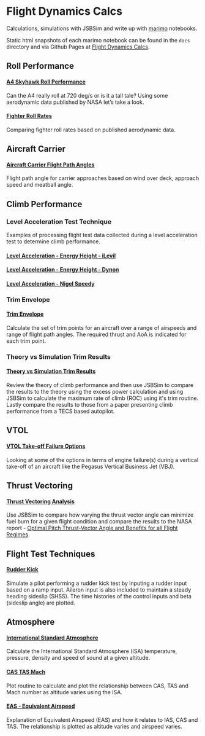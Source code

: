 # Flight Dynamics Calcs
Calculations, simulations with JSBSim and write up with [marimo](https://marimo.io/) notebooks.

Static html snapshots of each marimo notebook can be found in the `docs` directory and via Github
Pages at [Flight Dynamics Calcs](https://seanmcleod70.github.io/FlightDynamicsCalcs/).

## Roll Performance

#### [A4 Skyhawk Roll Performance](https://github.com/seanmcleod70/FlightDynamicsCalcs/blob/main/A4%20Skyhawk%20Roll%20Performance.py)
Can the A4 really roll at 720 deg/s or is it a tall tale? Using some aerodynamic data published by NASA let’s take a look.

#### [Fighter Roll Rates](https://github.com/seanmcleod70/FlightDynamicsCalcs/blob/main/Fighter%20Roll%20Rates.py)
Comparing fighter roll rates based on published aerodynamic data.

## Aircraft Carrier

#### [Aircraft Carrier Flight Path Angles](https://github.com/seanmcleod70/FlightDynamicsCalcs/blob/main/Aircraft%20Carrier%20Flight%20Path%20Angles.py)

Flight path angle for carrier approaches based on wind over deck, approach speed and meatball angle.

## Climb Performance

### Level Acceleration Test Technique

Examples of processing flight test data collected during a level acceleration test to determine climb performance.

#### [Level Acceleration - Energy Height - iLevil](https://github.com/seanmcleod70/FlightDynamicsCalcs/blob/main/Level%20Acceleration%20-%20Energy%20Height%20-%20iLevil.py)

#### [Level Acceleration - Energy Height - Dynon](https://github.com/seanmcleod70/FlightDynamicsCalcs/blob/main/Level%20Acceleration%20-%20Energy%20Height%20-%20Dynon.py)

#### [Level Acceleration - Nigel Speedy](https://github.com/seanmcleod70/FlightDynamicsCalcs/blob/main/Level%20Acceleration%20-%20Nigel%20Speedy.py)

### Trim Envelope

#### [Trim Envelope](https://github.com/seanmcleod70/FlightDynamicsCalcs/blob/main/Trim%20Envelope.py)

Calculate the set of trim points for an aircraft over a range of airspeeds and range of flight path angles. The required thrust and AoA is indicated for each trim point.

### Theory vs Simulation Trim Results

#### [Theory vs Simulation Trim Results](https://github.com/seanmcleod70/FlightDynamicsCalcs/blob/main/Climb%20Performance.py)

Review the theory of climb performance and then use JSBSim to compare the results to the theory using the excess power calculation and using JSBSim
to calculate the maximum rate of climb (ROC) using it's trim routine. Lastly compare the results to those from a paper presenting climb performance
from a TECS based autopilot.

## VTOL

#### [VTOL Take-off Failure Options](https://github.com/seanmcleod70/FlightDynamicsCalcs/blob/main/VTOL%20Take-off%20Failure%20Options.py)

Looking at some of the options in terms of engine failure(s) during a vertical take-off of an aircraft like the Pegasus Vertical Business Jet (VBJ).

## Thrust Vectoring

#### [Thrust Vectoring Analysis](https://github.com/seanmcleod70/FlightDynamicsCalcs/blob/main/Thrust%20Vectoring%20Analysis.py)

Use JSBSim to compare how varying the thrust vector angle can minimize fuel burn for a given flight condition and compare the results to the 
NASA report - [Optimal Pitch Thrust-Vector Angle and Benefits for all Flight Regimes](https://ntrs.nasa.gov/api/citations/20000034897/downloads/20000034897.pdf).

## Flight Test Techniques

#### [Rudder Kick](https://github.com/seanmcleod70/FlightDynamicsCalcs/blob/main/Rudder%20Kick.py)

Simulate a pilot performing a rudder kick test by inputing a rudder input based on a ramp input. Aileron input is also included to maintain a steady heading sideslip (SHSS). The time histories of the control inputs and beta (sideslip angle) are plotted.

## Atmosphere

#### [International Standard Atmosphere](https://github.com/seanmcleod70/FlightDynamicsCalcs/blob/main/International%20Standard%20Atmosphere.py)

Calculate the International Standard Atmosphere (ISA) temperature, pressure, density and speed of sound at a given altitude.

#### [CAS TAS Mach](https://github.com/seanmcleod70/FlightDynamicsCalcs/blob/main/CAS%20TAS%20Mach.py)

Plot routine to calculate and plot the relationship between CAS, TAS and Mach number as altitude varies using the ISA.

#### [EAS - Equivalent Airspeed](https://github.com/seanmcleod70/FlightDynamicsCalcs/blob/main/EAS.py)

Explanation of Equivalent Airspeed (EAS) and how it relates to IAS, CAS and TAS. The relationship is plotted as altitude varies and airspeed varies.
